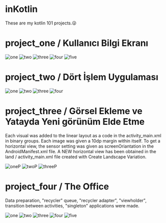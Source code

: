 # inKotlin
These are my kotlin 101 projects.😜

# project_one / Kullanıcı Bilgi Ekranı

![one](https://user-images.githubusercontent.com/71151015/101297241-16b23080-3839-11eb-9e67-c4e203bd3bfd.PNG)
![two](https://user-images.githubusercontent.com/71151015/101297254-26ca1000-3839-11eb-9ac7-abfdeaa7fd7a.PNG)
![three](https://user-images.githubusercontent.com/71151015/101297262-2fbae180-3839-11eb-9c4c-1e87624ea4fa.PNG)
![four](https://user-images.githubusercontent.com/71151015/101297267-334e6880-3839-11eb-9f3d-bbf733a1ccd6.PNG)
![five](https://user-images.githubusercontent.com/71151015/101297269-36495900-3839-11eb-9ded-f8f92b133199.PNG)

# project_two / Dört İşlem Uygulaması

![one](https://user-images.githubusercontent.com/71151015/101385562-02b80e80-38cd-11eb-9f77-78068fcc81ad.PNG)
![two](https://user-images.githubusercontent.com/71151015/101385580-08155900-38cd-11eb-8db3-065923ef1580.PNG)
![three](https://user-images.githubusercontent.com/71151015/101385583-0a77b300-38cd-11eb-93bf-90e5a64769f5.PNG)
![four](https://user-images.githubusercontent.com/71151015/101385590-0ba8e000-38cd-11eb-86dc-13bd74cd3f2d.PNG)

# project_three / Görsel Ekleme ve Yatayda Yeni görünüm Elde Etme

Each visual was added to the linear layout as a code in the activity_main.xml in binary groups. Each image was given a 10dp margin within itself. To get a horizontal view, the sensor setting was given as screenOriantation in the AndroidManifest.xml file. A NEW horizontal view has been obtained in the land / activity_main.xml file created with Create Landscape Variation.

![oneP](https://user-images.githubusercontent.com/71151015/101690839-e9ef5a80-3a7e-11eb-8a52-4f5b24ca67a7.PNG)
![twoP](https://user-images.githubusercontent.com/71151015/101690862-efe53b80-3a7e-11eb-919d-d921f9303283.PNG)
![threeP](https://user-images.githubusercontent.com/71151015/101690871-f2e02c00-3a7e-11eb-9844-1a92042374ae.PNG)

# project_four / The Office

Data preparation, "recycler" queue, "recycler adapter", "viewholder", transition between activities, "singleton" applications were made.

![one](https://user-images.githubusercontent.com/71151015/101839546-a0247400-3b53-11eb-8e84-803da52fc23b.PNG)
![two](https://user-images.githubusercontent.com/71151015/101839555-a3b7fb00-3b53-11eb-8065-60861484f4ba.PNG)
![three](https://user-images.githubusercontent.com/71151015/101839561-a6b2eb80-3b53-11eb-8770-331ae5291d76.PNG)
![four](https://user-images.githubusercontent.com/71151015/101839568-a87caf00-3b53-11eb-9805-b1a6c3ddf4ad.PNG)
![five](https://user-images.githubusercontent.com/71151015/101839574-aadf0900-3b53-11eb-89dd-7a8c9d8c1707.PNG)
